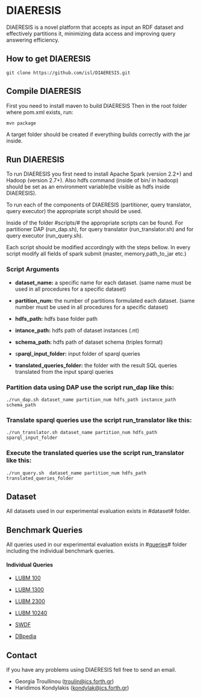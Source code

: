 # DIAERESIS
DIAERESIS is a novel platform that accepts as input an RDF dataset and effectively partitions it, minimizing data access and improving query answering efficiency.

## How to get DIAERESIS
```
git clone https://github.com/isl/DIAERESIS.git
```


## Compile DIAERESIS
First you need to install maven to build DIAERESIS Then in the root folder where pom.xml exists, run:
```
mvn package
```

A target folder should be created if everything builds correctly with the jar inside.

## Run DIAERESIS

To run DIAERESIS you first need to install Apache Spark (version 2.2+) and Hadoop (version 2.7+). Also hdfs command (inside of bin/ in hadoop) should be set as an environment variable(be visible as hdfs inside DIAERESIS).

To run each of the components of DIAERESIS (partitioner, query translator, query executor) the appropriate script should be used.

Inside of the folder #scripts/# the appropriate scripts can be found. For partitioner DAP (run_dap.sh), for query translator (run_translator.sh) and for query executor (run_query.sh).

Each script should be modified accordingly with the steps bellow. In every script modify all fields of spark submit (master, memory,path_to_jar etc.)


### Script Arguments

* **dataset_name:** a specific name for each dataset. (same name must be used in all procedures for a specific dataset)

* **partition_num:** the number of partitions formulated each dataset. (same number must be used in all procedures for a specific dataset)

* **hdfs_path:** hdfs base folder path

* **intance_path:** hdfs path of dataset instances (.nt)

* **schema_path:** hdfs path of dataset schema (triples format)

* s**parql_input_folder:** input folder of sparql queries

* **translated_queries_folder:** the folder with the result SQL queries translated from the input sparql queries

### Partition data using DAP use the script run_dap like this:
```
./run_dap.sh dataset_name partition_num hdfs_path instance_path schema_path
```
### Translate sparql queries use the script run_translator like this:
```
./run_translator.sh dataset_name partition_num hdfs_path sparql_input_folder
```
### Execute the translated queries use the script run_translator like this:
```
./run_query.sh  dataset_name partition_num hdfs_path translated_queries_folder
```

## Dataset
All datasets used in our experimental evaluation exists in #dataset# folder.

## Benchmark Queries 
All queries used in our experimental evaluation exists in #[queries](https://github.com/isl/DIAERESIS/tree/master/queries)# folder including the individual benchmark queries.

#### Individual Queries
* [LUBM 100](https://github.com/isl/DIAERESIS/tree/master/queries/lubm100_1300_2300)

* [LUBM 1300](https://github.com/isl/DIAERESIS/tree/master/queries/lubm100_1300_2300) 

* [LUBM 2300](https://github.com/isl/DIAERESIS/tree/master/queries/lubm100_1300_2300)

* [LUBM 10240](https://github.com/isl/DIAERESIS/tree/master/queries/lubm10240)

* [SWDF](https://github.com/isl/DIAERESIS/tree/master/queries/swdf)

* [DBpedia](https://github.com/isl/DIAERESIS/tree/master/queries/dbpedia)

## Contact

If you have any problems using DIAERESIS fell free to send an email.
* Georgia Troullinou (troulin@ics.forth.gr)
* Haridimos Kondylakis (kondylak@ics.forth.gr)
